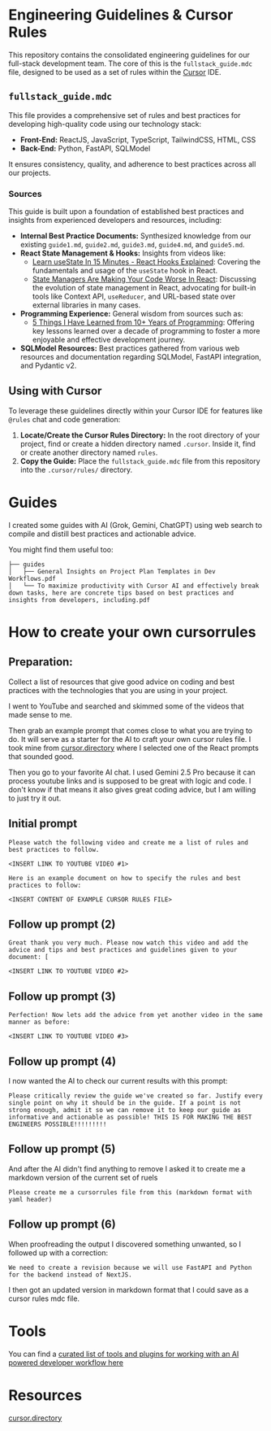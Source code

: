 # Engineering Guidelines & Cursor Rules

This repository contains the consolidated engineering guidelines for our full-stack development team. The core of this is the `fullstack_guide.mdc` file, designed to be used as a set of rules within the [Cursor](https://cursor.sh/) IDE.

## `fullstack_guide.mdc`

This file provides a comprehensive set of rules and best practices for developing high-quality code using our technology stack:

* **Front-End:** ReactJS, JavaScript, TypeScript, TailwindCSS, HTML, CSS
* **Back-End:** Python, FastAPI, SQLModel

It ensures consistency, quality, and adherence to best practices across all our projects.

### Sources

This guide is built upon a foundation of established best practices and insights from experienced developers and resources, including:

* **Internal Best Practice Documents:** Synthesized knowledge from our existing `guide1.md`, `guide2.md`, `guide3.md`, `guide4.md`, and `guide5.md`.
* **React State Management & Hooks:** Insights from videos like:
    * [Learn useState In 15 Minutes - React Hooks Explained](https://www.youtube.com/watch?v=O6P86uwfdR0): Covering the fundamentals and usage of the `useState` hook in React.
    * [State Managers Are Making Your Code Worse In React](https://www.youtube.com/watch?v=VenLRGHx3D4): Discussing the evolution of state management in React, advocating for built-in tools like Context API, `useReducer`, and URL-based state over external libraries in many cases.
* **Programming Experience:** General wisdom from sources such as:
    * [5 Things I Have Learned from 10+ Years of Programming](https://www.youtube.com/watch?v=dQfqbL3GjYA): Offering key lessons learned over a decade of programming to foster a more enjoyable and effective development journey.
* **SQLModel Resources:** Best practices gathered from various web resources and documentation regarding SQLModel, FastAPI integration, and Pydantic v2.

## Using with Cursor

To leverage these guidelines directly within your Cursor IDE for features like `@rules` chat and code generation:

1.  **Locate/Create the Cursor Rules Directory:** In the root directory of your project, find or create a hidden directory named `.cursor`. Inside it, find or create another directory named `rules`.
2.  **Copy the Guide:** Place the `fullstack_guide.mdc` file from this repository into the `.cursor/rules/` directory.


# Guides

I created some guides with AI (Grok, Gemini, ChatGPT) using web search to compile and distill best practices and actionable advice.

You might find them useful too:

```
├── guides
│   ├── General Insights on Project Plan Templates in Dev Workflows.pdf
│   └── To maximize productivity with Cursor AI and effectively break down tasks, here are concrete tips based on best practices and insights from developers, including.pdf
```

# How to create your own cursorrules

## Preparation:

Collect a list of resources that give good advice on coding and best practices with the technologies that you are using in your project.

I went to YouTube and searched and skimmed some of the videos that made sense to me.

Then grab an example prompt that comes close to what you are trying to do. It will serve as a starter for the AI to craft your own cursor rules file. I took mine from [cursor.directory](https://cursor.directory/rules) where I selected one of the React prompts that sounded good.

Then you go to your favorite AI chat. I used Gemini 2.5 Pro because it can process youtube links and is supposed to be great with logic and code. I don't know if that means it also gives great coding advice, but I am willing to just try it out.

## Initial prompt

```
Please watch the following video and create me a list of rules and best practices to follow.

<INSERT LINK TO YOUTUBE VIDEO #1>

Here is an example document on how to specify the rules and best practices to follow:

<INSERT CONTENT OF EXAMPLE CURSOR RULES FILE>
```

## Follow up prompt (2)

```
Great thank you very much. Please now watch this video and add the advice and tips and best practices and guidelines given to your document: [

<INSERT LINK TO YOUTUBE VIDEO #2>
```

## Follow up prompt (3)
```
Perfection! Now lets add the advice from yet another video in the same manner as before: 

<INSERT LINK TO YOUTUBE VIDEO #3>
```

## Follow up prompt (4)

I now wanted the AI to check our current results with this prompt:

```text
Please critically review the guide we've created so far. Justify every single point on why it should be in the guide. If a point is not strong enough, admit it so we can remove it to keep our guide as informative and actionable as possible! THIS IS FOR MAKING THE BEST ENGINEERS POSSIBLE!!!!!!!!!
```

## Follow up prompt (5)

And after the AI didn't find anything to remove I asked it to create me a markdown version of the current set of ruels
```
Please create me a cursorrules file from this (markdown format with yaml header)
```

## Follow up prompt (6)

When proofreading the output I discovered something unwanted, so I followed up with a correction:

```
We need to create a revision because we will use FastAPI and Python for the backend instead of NextJS.
```

I then got an updated version in markdown format that I could save as a cursor rules mdc file.

# Tools

You can find a [curated list of tools and plugins for working with an AI powered developer workflow here](tools/README.md) 

# Resources

[cursor.directory](https://cursor.directory/rules)